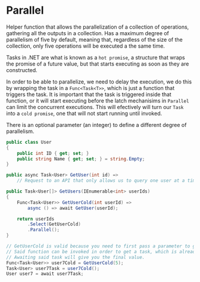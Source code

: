# Parallel

Helper function that allows the parallelization of a collection of operations, gathering all the outputs in a collection. Has a maximum degree of parallelism of five by default, meaning that, regardless of the size of the collection, only five operations will be executed a the same time.

Tasks in .NET are what is known as a `hot promise`, a structure that wraps the promise of a future value, but that starts executing as soon as they are constructed.

In order to be able to parallelize, we need to delay the execution, we do this by wrapping the task in a `Func<Task<T>>`, which is just a function that triggers the task. It is important that the task is triggered inside that function, or it will start executing before the latch mechanisims in `Parallel` can limit the concurrent executions. This will efectively will turn our `Task` into a `cold promise`, one that will not start running until invoked.

There is an optional parameter (an integer) to define a different degree of parallelism.
```cs
public class User
{
    public int ID { get; set; }
    public string Name { get; set; } = string.Empty;
}

public async Task<User> GetUser(int id) =>
    // Request to an API that only allows us to query one user at a time...

public Task<User[]> GetUsers(IEnumerable<int> userIds)
{
    Func<Task<User>> GetUserCold(int userId) =>
        async () => await GetUser(userId);

    return userIds
        .Select(GetUserCold)
        .Parallel();
}

// GetUserCold is valid because you need to first pass a parameter to get a function.
// Said function can be invoked in order to get a task, which is already running.
// Awaiting said task will give you the final value.
Func<Task<User>> user7Cold = GetUserCold(5);
Task<User> user7Task = user7Cold();
User user7 = await user7Task;
```
